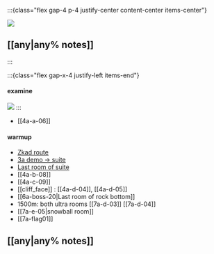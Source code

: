 :::{class="flex gap-4 p-4 justify-center content-center items-center"}

![](https://cdn.betterttv.net/emote/5f402fe68abf185d76c7617a/2x)

## [[any|any% notes]]
:::

:::{class="flex gap-x-4 justify-left items-end"}
#### examine

![](https://cdn.frankerfacez.com/emoticon/464328/1)
:::
* [[4a-a-06]]

#### warmup
* [Zkad route](celeste/any/1a/crossing/1a-6b.md)
* [3a demo -> suite](celeste/any/3a/elevator_shaft/3a-04-d.md)
* [Last room of suite](celeste/any/3a/presidential_suite/3a-roof06.md)
* [[4a-b-08]]
* [[4a-c-09]]
* [[cliff_face]] : [[4a-d-04]], [[4a-d-05]]
* [[6a-boss-20|Last room of rock bottom]]
* 1500m: both ultra rooms [[7a-d-03]] [[7a-d-04]]
* [[7a-e-05|snowball room]]
* [[7a-flag01]]

## [[any|any% notes]]
